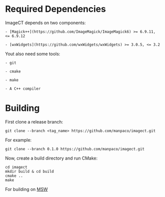 # Required Dependencies

ImageCT depends on two components:

    - [Magick++](https://github.com/ImageMagick/ImageMagick6) >= 6.9.11, <= 6.9.12

    - [wxWidgets](https://github.com/wxWidgets/wxWidgets) >= 3.0.5, <= 3.2

Yout also need some tools:

    - git

    - cmake

    - make

    - A C++ compiler

# Building

First clone a release branch:

    git clone --branch <tag_name> https://github.com/manpaco/imagect.git

For example:

    git clone --branch 0.1.0 https://github.com/manpaco/imagect.git

Now, create a build directory and run CMake:

    cd imagect
    mkdir build & cd build
    cmake ..
    make

For building on [MSW](/msw-build.md)
